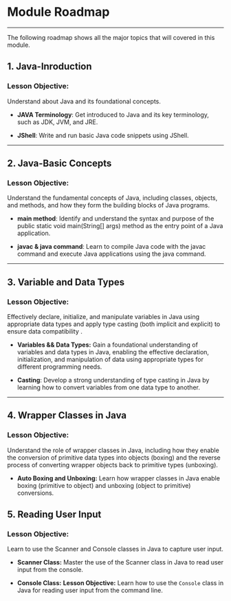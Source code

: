 # Module Roadmap

---

The following roadmap shows all the major topics that will covered in this module.

## **1. Java-Inroduction**

### **Lesson Objective:**

Understand about Java and its foundational concepts.

- **JAVA Terminology**: Get introduced to Java and its key terminology, such as JDK, JVM, and JRE.

- **JShell**: Write and run basic Java code snippets using JShell.

---

## **2. Java-Basic Concepts**

### **Lesson Objective:**

Understand the fundamental concepts of Java, including classes, objects, and methods, and how they form the building blocks of Java programs.

- **main method**: Identify and understand the syntax and purpose of the public static void main(String[] args) method as the entry point of a Java application.


- **javac & java command**: Learn to compile Java code with the javac command and execute Java applications using the java command.

---

## **3. Variable and Data Types**

### **Lesson Objective:**

Effectively declare, initialize, and manipulate variables in Java using appropriate data types and apply type casting (both implicit and explicit) to ensure data compatibility .

- **Variables && Data Types:** Gain a foundational understanding of variables and data types in Java, enabling the effective declaration, initialization, and manipulation of data using appropriate types for different programming needs.

- **Casting**: Develop a strong understanding of type casting in Java by learning how to convert variables from one data type to another.

---
## **4. Wrapper Classes in Java**

### **Lesson Objective:**
Understand the role of wrapper classes in Java, including how they enable the conversion of primitive data types into objects (boxing) and the reverse process of converting wrapper objects back to primitive types (unboxing).

- **Auto Boxing and Unboxing:** Learn how wrapper classes in Java enable boxing (primitive to object) and unboxing (object to primitive) conversions.

## **5. Reading User Input**

### **Lesson Objective:**

Learn to use the Scanner and Console classes in Java to capture user input.

- **Scanner Class:**  Master the use of the Scanner class in Java to read user input from the console.

- **Console Class:** **Lesson Objective:**  Learn how to use the `Console` class in Java for reading user input from the command line.



